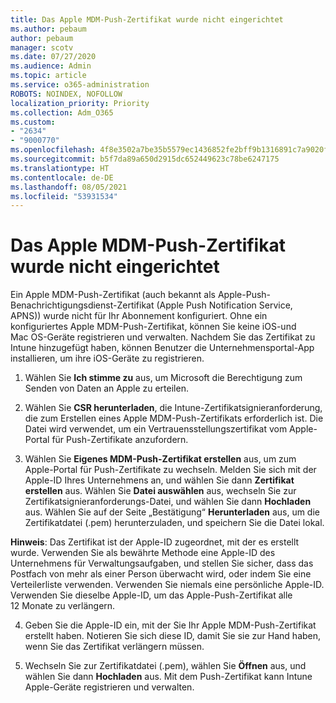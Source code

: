 ```yaml
---
title: Das Apple MDM-Push-Zertifikat wurde nicht eingerichtet
ms.author: pebaum
author: pebaum
manager: scotv
ms.date: 07/27/2020
ms.audience: Admin
ms.topic: article
ms.service: o365-administration
ROBOTS: NOINDEX, NOFOLLOW
localization_priority: Priority
ms.collection: Adm_O365
ms.custom:
- "2634"
- "9000770"
ms.openlocfilehash: 4f8e3502a7be35b5579ec1436852fe2bff9b1316891c7a9020f6f5f4767b3d88
ms.sourcegitcommit: b5f7da89a650d2915dc652449623c78be6247175
ms.translationtype: HT
ms.contentlocale: de-DE
ms.lasthandoff: 08/05/2021
ms.locfileid: "53931534"
---
```

# <a name="apple-mdm-push-certificate-has-not-been-set-up"></a>Das Apple MDM-Push-Zertifikat wurde nicht eingerichtet

Ein Apple MDM-Push-Zertifikat (auch bekannt als Apple-Push-Benachrichtigungsdienst-Zertifikat (Apple Push Notification Service, APNS)) wurde nicht für Ihr Abonnement konfiguriert. Ohne ein konfiguriertes Apple MDM-Push-Zertifikat, können Sie keine iOS-und Mac OS-Geräte registrieren und verwalten. Nachdem Sie das Zertifikat zu Intune hinzugefügt haben, können Benutzer die Unternehmensportal-App installieren, um ihre iOS-Geräte zu registrieren.

1. Wählen Sie **Ich stimme zu** aus, um Microsoft die Berechtigung zum Senden von Daten an Apple zu erteilen.

2. Wählen Sie **CSR herunterladen**, die Intune-Zertifikatsignieranforderung, die zum Erstellen eines Apple MDM-Push-Zertifikats erforderlich ist. Die Datei wird verwendet, um ein Vertrauensstellungszertifikat vom Apple-Portal für Push-Zertifikate anzufordern.

3. Wählen Sie **Eigenes MDM-Push-Zertifikat erstellen** aus, um zum Apple-Portal für Push-Zertifikate zu wechseln. Melden Sie sich mit der Apple-ID Ihres Unternehmens an, und wählen Sie dann **Zertifikat erstellen** aus. Wählen Sie **Datei auswählen** aus, wechseln Sie zur Zertifikatsignieranforderungs-Datei, und wählen Sie dann **Hochladen** aus. Wählen Sie auf der Seite „Bestätigung“ **Herunterladen** aus, um die Zertifikatdatei (.pem) herunterzuladen, und speichern Sie die Datei lokal.
 
**Hinweis**: Das Zertifikat ist der Apple-ID zugeordnet, mit der es erstellt wurde. Verwenden Sie als bewährte Methode eine Apple-ID des Unternehmens für Verwaltungsaufgaben, und stellen Sie sicher, dass das Postfach von mehr als einer Person überwacht wird, oder indem Sie eine Verteilerliste verwenden. Verwenden Sie niemals eine persönliche Apple-ID. Verwenden Sie dieselbe Apple-ID, um das Apple-Push-Zertifikat alle 12 Monate zu verlängern.
 
4. Geben Sie die Apple-ID ein, mit der Sie Ihr Apple MDM-Push-Zertifikat erstellt haben. Notieren Sie sich diese ID, damit Sie sie zur Hand haben, wenn Sie das Zertifikat verlängern müssen.

5. Wechseln Sie zur Zertifikatdatei (.pem), wählen Sie **Öffnen** aus, und wählen Sie dann **Hochladen** aus. Mit dem Push-Zertifikat kann Intune Apple-Geräte registrieren und verwalten.